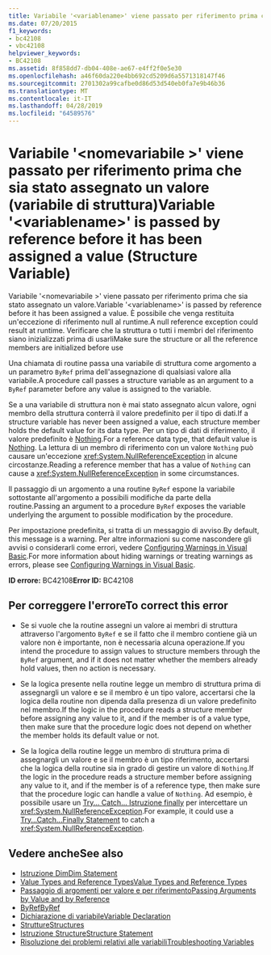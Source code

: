 ```yaml
---
title: Variabile '<variablename>' viene passato per riferimento prima che sia stato assegnato un valore (variabile di struttura)
ms.date: 07/20/2015
f1_keywords:
- bc42108
- vbc42108
helpviewer_keywords:
- BC42108
ms.assetid: 8f858dd7-db04-408e-ae67-e4ff2f0e5e30
ms.openlocfilehash: a46f60da220e4bb692cd5209d6a5571318147f46
ms.sourcegitcommit: 2701302a99cafbe0d86d53d540eb0fa7e9b46b36
ms.translationtype: MT
ms.contentlocale: it-IT
ms.lasthandoff: 04/28/2019
ms.locfileid: "64589576"
---
```

# <a name="variable-variablename-is-passed-by-reference-before-it-has-been-assigned-a-value-structure-variable"></a><span data-ttu-id="31398-102">Variabile '\<nomevariabile >' viene passato per riferimento prima che sia stato assegnato un valore (variabile di struttura)</span><span class="sxs-lookup"><span data-stu-id="31398-102">Variable '\<variablename>' is passed by reference before it has been assigned a value (Structure Variable)</span></span>
<span data-ttu-id="31398-103">Variabile '\<nomevariabile >' viene passato per riferimento prima che sia stato assegnato un valore.</span><span class="sxs-lookup"><span data-stu-id="31398-103">Variable '\<variablename>' is passed by reference before it has been assigned a value.</span></span> <span data-ttu-id="31398-104">È possibile che venga restituita un'eccezione di riferimento null al runtime.</span><span class="sxs-lookup"><span data-stu-id="31398-104">A null reference exception could result at runtime.</span></span> <span data-ttu-id="31398-105">Verificare che la struttura o tutti i membri del riferimento siano inizializzati prima di usarli</span><span class="sxs-lookup"><span data-stu-id="31398-105">Make sure the structure or all the reference members are initialized before use</span></span>  
  
 <span data-ttu-id="31398-106">Una chiamata di routine passa una variabile di struttura come argomento a un parametro `ByRef` prima dell'assegnazione di qualsiasi valore alla variabile.</span><span class="sxs-lookup"><span data-stu-id="31398-106">A procedure call passes a structure variable as an argument to a `ByRef` parameter before any value is assigned to the variable.</span></span>  
  
 <span data-ttu-id="31398-107">Se a una variabile di struttura non è mai stato assegnato alcun valore, ogni membro della struttura conterrà il valore predefinito per il tipo di dati.</span><span class="sxs-lookup"><span data-stu-id="31398-107">If a structure variable has never been assigned a value, each structure member holds the default value for its data type.</span></span> <span data-ttu-id="31398-108">Per un tipo di dati di riferimento, il valore predefinito è [Nothing](../../visual-basic/language-reference/nothing.md).</span><span class="sxs-lookup"><span data-stu-id="31398-108">For a reference data type, that default value is [Nothing](../../visual-basic/language-reference/nothing.md).</span></span> <span data-ttu-id="31398-109">La lettura di un membro di riferimento con un valore `Nothing` può causare un'eccezione <xref:System.NullReferenceException> in alcune circostanze.</span><span class="sxs-lookup"><span data-stu-id="31398-109">Reading a reference member that has a value of `Nothing` can cause a <xref:System.NullReferenceException> in some circumstances.</span></span>  
  
 <span data-ttu-id="31398-110">Il passaggio di un argomento a una routine `ByRef` espone la variabile sottostante all'argomento a possibili modifiche da parte della routine.</span><span class="sxs-lookup"><span data-stu-id="31398-110">Passing an argument to a procedure `ByRef` exposes the variable underlying the argument to possible modification by the procedure.</span></span>  
  
 <span data-ttu-id="31398-111">Per impostazione predefinita, si tratta di un messaggio di avviso.</span><span class="sxs-lookup"><span data-stu-id="31398-111">By default, this message is a warning.</span></span> <span data-ttu-id="31398-112">Per altre informazioni su come nascondere gli avvisi o considerarli come errori, vedere [Configuring Warnings in Visual Basic](/visualstudio/ide/configuring-warnings-in-visual-basic).</span><span class="sxs-lookup"><span data-stu-id="31398-112">For more information about hiding warnings or treating warnings as errors, please see [Configuring Warnings in Visual Basic](/visualstudio/ide/configuring-warnings-in-visual-basic).</span></span>  
  
 <span data-ttu-id="31398-113">**ID errore:** BC42108</span><span class="sxs-lookup"><span data-stu-id="31398-113">**Error ID:** BC42108</span></span>  
  
## <a name="to-correct-this-error"></a><span data-ttu-id="31398-114">Per correggere l'errore</span><span class="sxs-lookup"><span data-stu-id="31398-114">To correct this error</span></span>  
  
- <span data-ttu-id="31398-115">Se si vuole che la routine assegni un valore ai membri di struttura attraverso l'argomento `ByRef` e se il fatto che il membro contiene già un valore non è importante, non è necessaria alcuna operazione.</span><span class="sxs-lookup"><span data-stu-id="31398-115">If you intend the procedure to assign values to structure members through the `ByRef` argument, and if it does not matter whether the members already hold values, then no action is necessary.</span></span>  
  
- <span data-ttu-id="31398-116">Se la logica presente nella routine legge un membro di struttura prima di assegnargli un valore e se il membro è un tipo valore, accertarsi che la logica della routine non dipenda dalla presenza di un valore predefinito nel membro.</span><span class="sxs-lookup"><span data-stu-id="31398-116">If the logic in the procedure reads a structure member before assigning any value to it, and if the member is of a value type, then make sure that the procedure logic does not depend on whether the member holds its default value or not.</span></span>  
  
- <span data-ttu-id="31398-117">Se la logica della routine legge un membro di struttura prima di assegnargli un valore e se il membro è un tipo riferimento, accertarsi che la logica della routine sia in grado di gestire un valore di `Nothing`.</span><span class="sxs-lookup"><span data-stu-id="31398-117">If the logic in the procedure reads a structure member before assigning any value to it, and if the member is of a reference type, then make sure that the procedure logic can handle a value of `Nothing`.</span></span> <span data-ttu-id="31398-118">Ad esempio, è possibile usare un [Try... Catch... Istruzione finally](../../visual-basic/language-reference/statements/try-catch-finally-statement.md) per intercettare un <xref:System.NullReferenceException>.</span><span class="sxs-lookup"><span data-stu-id="31398-118">For example, it could use a [Try...Catch...Finally Statement](../../visual-basic/language-reference/statements/try-catch-finally-statement.md) to catch a <xref:System.NullReferenceException>.</span></span>  
  
## <a name="see-also"></a><span data-ttu-id="31398-119">Vedere anche</span><span class="sxs-lookup"><span data-stu-id="31398-119">See also</span></span>

- [<span data-ttu-id="31398-120">Istruzione Dim</span><span class="sxs-lookup"><span data-stu-id="31398-120">Dim Statement</span></span>](../../visual-basic/language-reference/statements/dim-statement.md)
- [<span data-ttu-id="31398-121">Value Types and Reference Types</span><span class="sxs-lookup"><span data-stu-id="31398-121">Value Types and Reference Types</span></span>](../../visual-basic/programming-guide/language-features/data-types/value-types-and-reference-types.md)
- [<span data-ttu-id="31398-122">Passaggio di argomenti per valore e per riferimento</span><span class="sxs-lookup"><span data-stu-id="31398-122">Passing Arguments by Value and by Reference</span></span>](../../visual-basic/programming-guide/language-features/procedures/passing-arguments-by-value-and-by-reference.md)
- [<span data-ttu-id="31398-123">ByRef</span><span class="sxs-lookup"><span data-stu-id="31398-123">ByRef</span></span>](../../visual-basic/language-reference/modifiers/byref.md)
- [<span data-ttu-id="31398-124">Dichiarazione di variabile</span><span class="sxs-lookup"><span data-stu-id="31398-124">Variable Declaration</span></span>](../../visual-basic/programming-guide/language-features/variables/variable-declaration.md)
- [<span data-ttu-id="31398-125">Strutture</span><span class="sxs-lookup"><span data-stu-id="31398-125">Structures</span></span>](../../visual-basic/programming-guide/language-features/data-types/structures.md)
- [<span data-ttu-id="31398-126">Istruzione Structure</span><span class="sxs-lookup"><span data-stu-id="31398-126">Structure Statement</span></span>](../../visual-basic/language-reference/statements/structure-statement.md)
- [<span data-ttu-id="31398-127">Risoluzione dei problemi relativi alle variabili</span><span class="sxs-lookup"><span data-stu-id="31398-127">Troubleshooting Variables</span></span>](../../visual-basic/programming-guide/language-features/variables/troubleshooting-variables.md)
